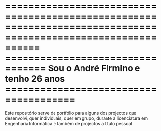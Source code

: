==============================================================================================================
=================================  Sou o André Firmino e tenho 26 anos  ======================================
==============================================================================================================

Este repositório serve de portfólio para alguns dos projectos que desenvolvi, quer individuais, quer em grupo,
durante a licenciatura em Engenharia Informática e também de projectos a titulo pessoal
